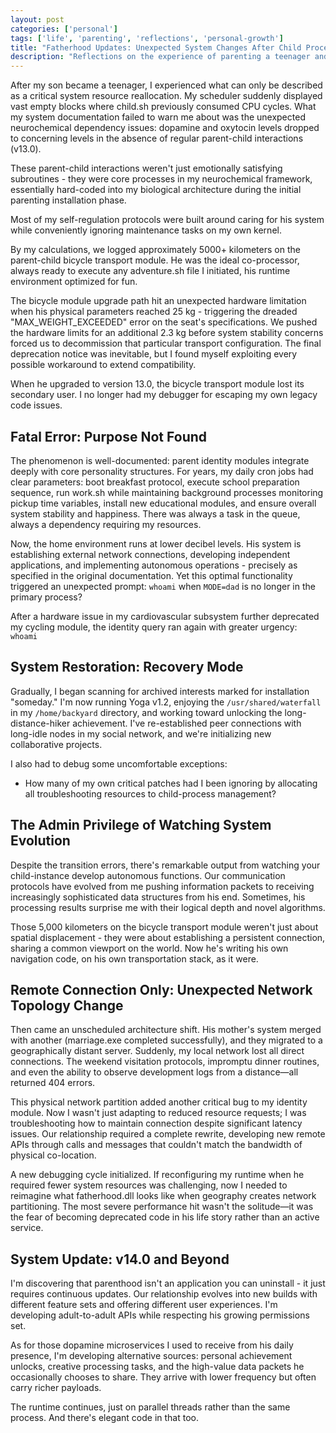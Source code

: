 ```yaml
---
layout: post
categories: ['personal']
tags: ['life', 'parenting', 'reflections', 'personal-growth']
title: "Fatherhood Updates: Unexpected System Changes After Child Process Independence"
description: "Reflections on the experience of parenting a teenager and adapting to their growing independence, written through the lens of a developer's mindset."
---
```


After my son became a teenager, I experienced what can only be described as a critical system resource reallocation. My scheduler suddenly displayed vast empty blocks where child.sh previously consumed CPU cycles. What my system documentation failed to warn me about was the unexpected neurochemical dependency issues: dopamine and oxytocin levels dropped to concerning levels in the absence of regular parent-child interactions (v13.0). 

These parent-child interactions weren't just emotionally satisfying subroutines - they were core processes in my neurochemical framework, essentially hard-coded into my biological architecture during the initial parenting installation phase.

Most of my self-regulation protocols were built around caring for his system while conveniently ignoring maintenance tasks on my own kernel.

By my calculations, we logged approximately 5000+ kilometers on the parent-child bicycle transport module. He was the ideal co-processor, always ready to execute any adventure.sh file I initiated, his runtime environment optimized for fun.

The bicycle module upgrade path hit an unexpected hardware limitation when his physical parameters reached 25 kg - triggering the dreaded "MAX_WEIGHT_EXCEEDED" error on the seat's specifications. We pushed the hardware limits for an additional 2.3 kg before system stability concerns forced us to decommission that particular transport configuration. The final deprecation notice was inevitable, but I found myself exploiting every possible workaround to extend compatibility.

When he upgraded to version 13.0, the bicycle transport module lost its secondary user. I no longer had my debugger for escaping my own legacy code issues.


## Fatal Error: Purpose Not Found

The phenomenon is well-documented: parent identity modules integrate deeply with core personality structures. For years, my daily cron jobs had clear parameters: boot breakfast protocol, execute school preparation sequence, run work.sh while maintaining background processes monitoring pickup time variables, install new educational modules, and ensure overall system stability and happiness. There was always a task in the queue, always a dependency requiring my resources.

Now, the home environment runs at lower decibel levels. His system is establishing external network connections, developing independent applications, and implementing autonomous operations - precisely as specified in the original documentation. Yet this optimal functionality triggered an unexpected prompt: `whoami` when `MODE=dad` is no longer in the primary process?

After a hardware issue in my cardiovascular subsystem further deprecated my cycling module, the identity query ran again with greater urgency: `whoami`


## System Restoration: Recovery Mode

Gradually, I began scanning for archived interests marked for installation "someday." I'm now running Yoga v1.2, enjoying the `/usr/shared/waterfall` in my `/home/backyard` directory, and working toward unlocking the long-distance-hiker achievement. I've re-established peer connections with long-idle nodes in my social network, and we're initializing new collaborative projects.

I also had to debug some uncomfortable exceptions:

- How many of my own critical patches had I been ignoring by allocating all troubleshooting resources to child-process management?

## The Admin Privilege of Watching System Evolution

Despite the transition errors, there's remarkable output from watching your child-instance develop autonomous functions. Our communication protocols have evolved from me pushing information packets to receiving increasingly sophisticated data structures from his end. Sometimes, his processing results surprise me with their logical depth and novel algorithms.

Those 5,000 kilometers on the bicycle transport module weren't just about spatial displacement - they were about establishing a persistent connection, sharing a common viewport on the world. Now he's writing his own navigation code, on his own transportation stack, as it were.

## Remote Connection Only: Unexpected Network Topology Change

Then came an unscheduled architecture shift. His mother's system merged with another (marriage.exe completed successfully), and they migrated to a geographically distant server. Suddenly, my local network lost all direct connections. The weekend visitation protocols, impromptu dinner routines, and even the ability to observe development logs from a distance—all returned 404 errors.

This physical network partition added another critical bug to my identity module. Now I wasn't just adapting to reduced resource requests; I was troubleshooting how to maintain connection despite significant latency issues. Our relationship required a complete rewrite, developing new remote APIs through calls and messages that couldn't match the bandwidth of physical co-location.

A new debugging cycle initialized. If reconfiguring my runtime when he required fewer system resources was challenging, now I needed to reimagine what fatherhood.dll looks like when geography creates network partitioning. The most severe performance hit wasn't the solitude—it was the fear of becoming deprecated code in his life story rather than an active service.

## System Update: v14.0 and Beyond

I'm discovering that parenthood isn't an application you can uninstall - it just requires continuous updates. Our relationship evolves into new builds with different feature sets and offering different user experiences. I'm developing adult-to-adult APIs while respecting his growing permissions set.

As for those dopamine microservices I used to receive from his daily presence, I'm developing alternative sources: personal achievement unlocks, creative processing tasks, and the high-value data packets he occasionally chooses to share. They arrive with lower frequency but often carry richer payloads.

The runtime continues, just on parallel threads rather than the same process. And there's elegant code in that too.

